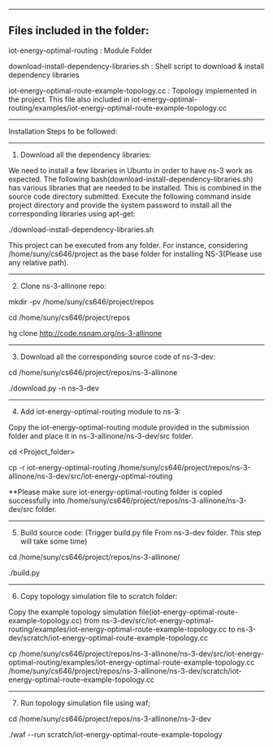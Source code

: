 --------------------------------------------------------------------------------------------------------
Files included in the folder:
--------------------------------------------------------------------------------------------------------
iot-energy-optimal-routing : Module Folder

download-install-dependency-libraries.sh : Shell script to download & install dependency libraries

iot-energy-optimal-route-example-topology.cc : Topology implemented in the project. This file also included in 
					       iot-energy-optimal-routing/examples/iot-energy-optimal-route-example-topology.cc

********************************************************************************************************
Installation Steps to be followed:
********************************************************************************************************
1. Download all the dependency libraries:

We need to install a few libraries in Ubuntu in order to have ns-3 work as expected. The following bash(download-install-dependency-libraries.sh) has various libraries that are needed to be installed. This is combined in the source code directory submitted. Execute the following command inside project directory and provide the system password to install all the corresponding libraries using apt-get:

./download-install-dependency-libraries.sh

This project can be executed from any folder. For instance, considering /home/suny/cs646/project as the base folder for installing NS-3(Please use any relative path).
 
********************************************************************************************************
2. Clone ns-3-allinone repo:

mkdir -pv /home/suny/cs646/project/repos

cd /home/suny/cs646/project/repos

hg clone http://code.nsnam.org/ns-3-allinone

********************************************************************************************************
3. Download all the corresponding source code of ns-3-dev:

cd /home/suny/cs646/project/repos/ns-3-allinone

./download.py -n ns-3-dev

********************************************************************************************************
4. Add  iot-energy-optimal-routing module to ns-3:

Copy the iot-energy-optimal-routing module provided in the submission folder and place it in ns-3-allinone/ns-3-dev/src folder.

cd <Project_folder>

cp -r iot-energy-optimal-routing  /home/suny/cs646/project/repos/ns-3-allinone/ns-3-dev/src/iot-energy-optimal-routing

    

 **Please make sure iot-energy-optimal-routing folder is copied successfully into /home/suny/cs646/project/repos/ns-3-allinone/ns-3-dev/src folder.
  
********************************************************************************************************
5. Build source code: (Trigger build.py file From ns-3-dev folder. This step will take some time)

cd /home/suny/cs646/project/repos/ns-3-allinone/

./build.py

********************************************************************************************************
6. Copy topology simulation file to scratch folder:

Copy the example topology simulation file(iot-energy-optimal-route-example-topology.cc) from ns-3-dev/src/iot-energy-optimal-routing/examples/iot-energy-optimal-route-example-topology.cc to ns-3-dev/scratch/iot-energy-optimal-route-example-topology.cc

cp /home/suny/cs646/project/repos/ns-3-allinone/ns-3-dev/src/iot-energy-optimal-routing/examples/iot-energy-optimal-route-example-topology.cc /home/suny/cs646/project/repos/ns-3-allinone/ns-3-dev/scratch/iot-energy-optimal-route-example-topology.cc

********************************************************************************************************
7. Run topology simulation file using waf;

cd /home/suny/cs646/project/repos/ns-3-allinone/ns-3-dev

./waf --run scratch/iot-energy-optimal-route-example-topology


